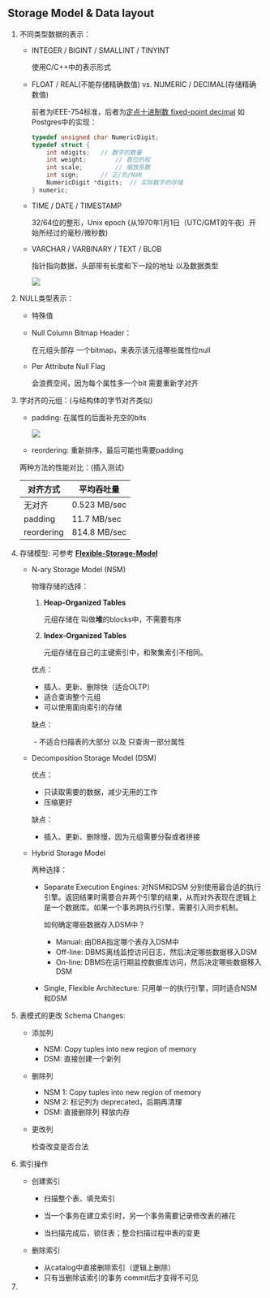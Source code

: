 ## Storage Model & Data layout

1. 不同类型数据的表示：

   - INTEGER / BIGINT / SMALLINT / TINYINT

     使用C/C++中的表示形式

   - FLOAT / REAL(不能存储精确数值) vs. NUMERIC / DECIMAL(存储精确数值)

     前者为IEEE-754标准，后者为[定点十进制数 fixed-point decimal](http://www-inst.eecs.berkeley.edu/~cs61c/sp06/handout/fixedpt.html) 如Postgres中的实现：

     ```c
     typedef unsigned char NumericDigit;
     typedef struct {
         int ndigits;	// 数字的数量
         int weight;		// 首位的权
         int scale; 		// 缩放系数
         int sign;		// 正/负/NaN
         NumericDigit *digits;	// 实际数字的存储
     } numeric;
     ```

   - TIME / DATE / TIMESTAMP

     32/64位的整形，Unix epoch (从1970年1月1日（UTC/GMT的午夜）开始所经过的毫秒/微秒数)

   - VARCHAR / VARBINARY / TEXT / BLOB

     指针指向数据，头部带有长度和下一段的地址 以及数据类型

     ![](https://s2.ax1x.com/2020/02/10/14I7QS.png)

2. NULL类型表示：

   - 特殊值

   - Null Column Bitmap Header：

     在元组头部存 一个bitmap，来表示该元组哪些属性位null

   - Per Attribute Null Flag

     会浪费空间，因为每个属性多一个bit 需要重新字对齐

3. 字对齐的元组：(与结构体的字节对齐类似)

   - padding: 在属性的后面补充空的bits

     ![](https://s2.ax1x.com/2020/02/10/15iFmj.md.png)

   - reordering: 重新排序，最后可能也需要padding

   两种方法的性能对比：(插入测试)

   | 对齐方式   | 平均吞吐量   |
   | ---------- | ------------ |
   | 无对齐     | 0.523 MB/sec |
   | padding    | 11.7 MB/sec  |
   | reordering | 814.8 MB/sec |

4. 存储模型: 可参考 **[Flexible-Storage-Model](https://github.com/F-ca7/Advanced-Database-Systems-Learning/blob/master/paper%20reading/engine/Flexible-Storage-Model.md)**

   - N-ary Storage Model (NSM)

     物理存储的选择：

     1. **Heap-Organized Tables**

        元组存储在 叫做**堆**的blocks中，不需要有序

     2. **Index-Organized Tables**

        元组存储在自己的主键索引中，和聚集索引不相同。

     优点：

     - 插入、更新、删除快（适合OLTP）
     - 适合查询整个元组
     - 可以使用面向索引的存储

     缺点：

     ​	- 不适合扫描表的大部分 以及 只查询一部分属性

   - Decomposition Storage Model (DSM)

     优点：

     - 只读取需要的数据，减少无用的工作
     - 压缩更好

     缺点：

     - 插入、更新、删除慢，因为元组需要分裂或者拼接

   - Hybrid Storage Model

     两种选择：

     - Separate Execution Engines: 对NSM和DSM 分别使用最合适的执行引擎。返回结果时需要合并两个引擎的结果，从而对外表现在逻辑上是一个数据库。如果一个事务跨执行引擎，需要引入同步机制。

       如何确定哪些数据存入DSM中？

       - Manual: 由DBA指定哪个表存入DSM中
       - Off-line: DBMS离线监控访问日志，然后决定哪些数据移入DSM
       - On-line: DBMS在运行期监控数据库访问，然后决定哪些数据移入DSM

     - Single, Flexible Architecture: 只用单一的执行引擎，同时适合NSM和DSM

5. 表模式的更改 Schema Changes: 

   - 添加列

     - NSM: Copy tuples into new region of memory
     - DSM: 直接创建一个新列

   - 删除列

     - NSM 1: Copy tuples into new region of memory
     - NSM 2: 标记列为 deprecated，后期再清理
     - DSM: 直接删除列 释放内存

   - 更改列

     检查改变是否合法

6. 索引操作

   - 创建索引

     - 扫描整个表、填充索引

     - 当一个事务在建立索引时，另一个事务需要记录修改表的裱花
     - 当扫描完成后，锁住表；整合扫描过程中表的变更

   - 删除索引

     - 从catalog中直接删除索引（逻辑上删除）
     - 只有当删除该索引的事务 commit后才变得不可见

7. 

